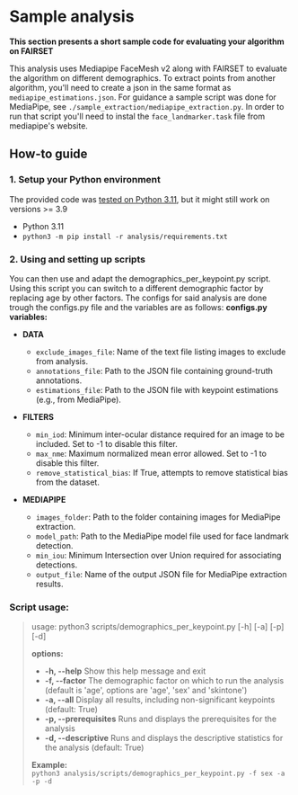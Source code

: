 # Sample analysis
**This section presents a short sample code for evaluating your algorithm on FAIRSET**

This analysis uses Mediapipe FaceMesh v2 along with FAIRSET to evaluate the algorithm on different demographics. To extract points from another algorithm, you'll need to create a json in the same format as `mediapipe_estimations.json`. For guidance a sample script was done for MediaPipe, see `./sample_extraction/mediapipe_extraction.py`. In order to run that script you'll need to instal the `face_landmarker.task` file from mediapipe's website.
## How-to guide
### 1. Setup your Python environment
The provided code was <u>tested on Python 3.11</u>, but it might still work on versions >= 3.9
- Python 3.11
- `python3 -m pip install -r analysis/requirements.txt`

### 2. Using and setting up scripts
You can then use and adapt the demographics_per_keypoint.py script. Using this script you can switch to a different demographic factor by replacing age by other factors. The configs for said analysis are done trough the configs.py file and the variables are as follows:
**configs.py variables:**

- **DATA**
  - `exclude_images_file`: Name of the text file listing images to exclude from analysis.
  - `annotations_file`: Path to the JSON file containing ground-truth annotations.
  - `estimations_file`: Path to the JSON file with keypoint estimations (e.g., from MediaPipe).

- **FILTERS**
  - `min_iod`: Minimum inter-ocular distance required for an image to be included. Set to -1 to disable this filter.
  - `max_nme`: Maximum normalized mean error allowed. Set to -1 to disable this filter.
  - `remove_statistical_bias`: If True, attempts to remove statistical bias from the dataset.

- **MEDIAPIPE**
  - `images_folder`: Path to the folder containing images for MediaPipe extraction.
  - `model_path`: Path to the MediaPipe model file used for face landmark detection.
  - `min_iou`: Minimum Intersection over Union required for associating detections.
  - `output_file`: Name of the output JSON file for MediaPipe extraction results.


### Script usage:
>usage: python3 scripts/demographics_per_keypoint.py [-h] [-a] [-p] [-d]
>
>**options:**
>- **-h, --help**            Show this help message and exit
>- **-f, --factor**          The demographic factor on which to run the analysis (default is 'age', options are 'age', 'sex' and 'skintone')
>- **-a, --all**             Display all results, including non-significant keypoints (default: True)
>- **-p, --prerequisites**   Runs and displays the prerequisites for the analysis
>- **-d, --descriptive**     Runs and displays the descriptive statistics for the analysis (default: True)
>
>**Example:**  
>`python3 analysis/scripts/demographics_per_keypoint.py -f sex -a -p -d`

